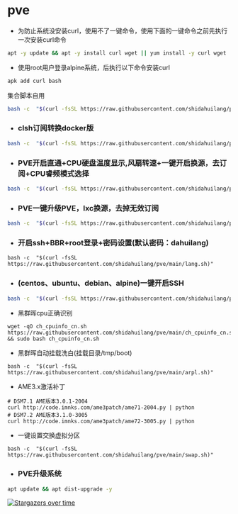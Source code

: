 # pve


- 为防止系统没安装curl，使用不了一键命令，使用下面的一键命令之前先执行一次安装curl命令
```sh
apt -y update && apt -y install curl wget || yum install -y curl wget || apk add curl bash
```

- 使用root用户登录alpine系统，后执行以下命令安装curl
```sh
apk add curl bash
```

集合脚本自用
```sh
bash -c  "$(curl -fsSL https://raw.githubusercontent.com/shidahuilang/pve/main/set.sh)"
```
- ### clsh订阅转换docker版
```sh
bash -c  "$(curl -fsSL https://raw.githubusercontent.com/shidahuilang/pve/main/docker-clash.sh)"
```
- ### PVE开启直通+CPU硬盘温度显示,风扇转速+一键开启换源，去订阅+CPU睿频模式选择
```sh
bash -c  "$(curl -fsSL https://raw.githubusercontent.com/shidahuilang/pve/main/pve.sh)"
```
- ### PVE一键升级PVE，lxc换源，去掉无效订阅
```sh
bash -c  "$(curl -fsSL https://raw.githubusercontent.com/shidahuilang/pve/main/pvehy.sh)"
```
- ### 开启ssh+BBR+root登录+密码设置(默认密码：dahuilang)
```
bash -c  "$(curl -fsSL https://raw.githubusercontent.com/shidahuilang/pve/main/lang.sh)"
```
- ### (centos、ubuntu、debian、alpine)一键开启SSH
```sh
bash -c  "$(curl -fsSL https://raw.githubusercontent.com/shidahuilang/pve/main/ssh.sh)"
```
- 黑群晖cpu正确识别
```
wget -qO ch_cpuinfo_cn.sh https://raw.githubusercontent.com/shidahuilang/pve/main/ch_cpuinfo_cn.sh && sudo bash ch_cpuinfo_cn.sh
```
- 黑群晖自动挂载洗白(挂载目录/tmp/boot)
```
bash -c  "$(curl -fsSL https://raw.githubusercontent.com/shidahuilang/pve/main/arpl.sh)"
```
- AME3.x激活补丁
```
# DSM7.1 AME版本3.0.1-2004
curl http://code.imnks.com/ame3patch/ame71-2004.py | python
# DSM7.2 AME版本3.1.0-3005
curl http://code.imnks.com/ame3patch/ame72-3005.py | python
```
- 一键设置交换虚拟分区
```
bash -c  "$(curl -fsSL https://raw.githubusercontent.com/shidahuilang/pve/main/swap.sh)"
```
- ### PVE升级系统
```sh
apt update && apt dist-upgrade -y
```
[![Stargazers over time](https://starchart.cc/shidahuilang/pve.svg)](https://starchart.cc/shidahuilang/pve)
